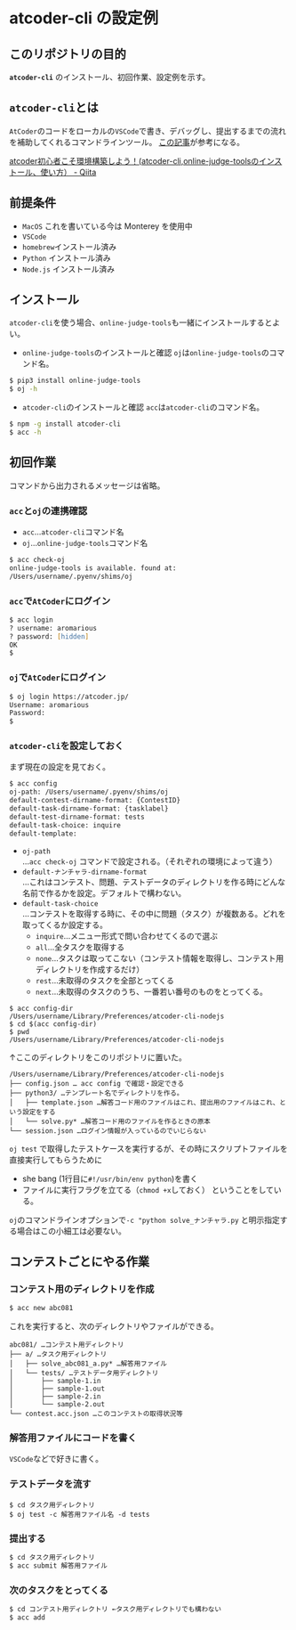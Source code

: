 # atcoder-cli の設定例

## このリポジトリの目的
**`atcoder-cli`** のインストール、初回作業、設定例を示す。

## `atcoder-cli`とは
`AtCoder`のコードをローカルの`VSCode`で書き、デバッグし、提出するまでの流れを補助してくれるコマンドラインツール。
[この記事](https://qiita.com/Adaachill/items/3d4ddad56c5c2cc372cd)が参考になる。

[atcoder初心者こそ環境構築しよう！\(atcoder\-cli,online\-judge\-toolsのインストール、使い方） \- Qiita](https://qiita.com/Adaachill/items/3d4ddad56c5c2cc372cd)

## 前提条件
- `MacOS` これを書いている今は Monterey を使用中
- `VSCode` 
- `homebrew`インストール済み
- `Python` インストール済み
- `Node.js` インストール済み

## インストール
`atcoder-cli`を使う場合、`online-judge-tools`も一緒にインストールするとよい。

- `online-judge-tools`のインストールと確認
`oj`は`online-judge-tools`のコマンド名。
```zsh
$ pip3 install online-judge-tools 
$ oj -h
```
- `atcoder-cli`のインストールと確認
`acc`は`atcoder-cli`のコマンド名。
```zsh
$ npm -g install atcoder-cli
$ acc -h
```

## 初回作業
コマンドから出力されるメッセージは省略。
### `acc`と`oj`の連携確認
- `acc`…`atcoder-cli`コマンド名
- `oj`…`online-judge-tools`コマンド名
```zsh
$ acc check-oj
online-judge-tools is available. found at:
/Users/username/.pyenv/shims/oj
```
### `acc`で`AtCoder`にログイン
```zsh
$ acc login
? username: aromarious
? password: [hidden]
OK
$
```

### `oj`で`AtCoder`にログイン
```zsh
$ oj login https://atcoder.jp/
Username: aromarious
Password: 
$
```

### `atcoder-cli`を設定しておく
まず現在の設定を見ておく。
```zsh
$ acc config
oj-path: /Users/username/.pyenv/shims/oj
default-contest-dirname-format: {ContestID}
default-task-dirname-format: {tasklabel}
default-test-dirname-format: tests
default-task-choice: inquire
default-template:
```
- `oj-path`<br>…`acc check-oj` コマンドで設定される。（それぞれの環境によって違う）
- `default-ナンチャラ-dirname-format` <br>…これはコンテスト、問題、テストデータのディレクトリを作る時にどんな名前で作るかを設定。デフォルトで構わない。
- `default-task-choice`<br>…コンテストを取得する時に、その中に問題（タスク）が複数ある。どれを取ってくるか設定する。
  - `inquire`…メニュー形式で問い合わせてくるので選ぶ
  - `all`…全タスクを取得する
  - `none`…タスクは取ってこない（コンテスト情報を取得し、コンテスト用ディレクトリを作成するだけ）
  - `rest`…未取得のタスクを全部とってくる
  - `next`…未取得のタスクのうち、一番若い番号のものをとってくる。

```
$ acc config-dir
/Users/username/Library/Preferences/atcoder-cli-nodejs
$ cd $(acc config-dir)
$ pwd
/Users/username/Library/Preferences/atcoder-cli-nodejs
```

↑ここのディレクトリをこのリポジトリに置いた。
```
/Users/username/Library/Preferences/atcoder-cli-nodejs
├── config.json … acc config で確認・設定できる
├── python3/ …テンプレート名でディレクトリを作る。
│   ├── template.json …解答コード用のファイルはこれ、提出用のファイルはこれ、という設定をする
│   └── solve.py* …解答コード用のファイルを作るときの原本
└── session.json …ログイン情報が入っているのでいじらない
```
`oj test` で取得したテストケースを実行するが、その時にスクリプトファイルを直接実行してもらうために
- she bang (1行目に`#!/usr/bin/env python`)を書く
- ファイルに実行フラグを立てる（`chmod +x`しておく）
ということをしている。

`oj`のコマンドラインオプションで`-c "python solve_ナンチャラ.py` と明示指定する場合はこの小細工は必要ない。

## コンテストごとにやる作業
### コンテスト用のディレクトリを作成
```zsh
$ acc new abc081
```

これを実行すると、次のディレクトリやファイルができる。
```
abc081/ …コンテスト用ディレクトリ
├── a/ …タスク用ディレクトリ
│   ├── solve_abc081_a.py* …解答用ファイル
│   └── tests/ …テストデータ用ディレクトリ
│       ├── sample-1.in
│       ├── sample-1.out
│       ├── sample-2.in
│       └── sample-2.out
└── contest.acc.json …このコンテストの取得状況等
```

### 解答用ファイルにコードを書く
`VSCode`などで好きに書く。

### テストデータを流す
```
$ cd タスク用ディレクトリ
$ oj test -c 解答用ファイル名 -d tests
```

### 提出する
```zsh
$ cd タスク用ディレクトリ
$ acc submit 解答用ファイル
```

### 次のタスクをとってくる
```zsh
$ cd コンテスト用ディレクトリ ←タスク用ディレクトリでも構わない
$ acc add
```


